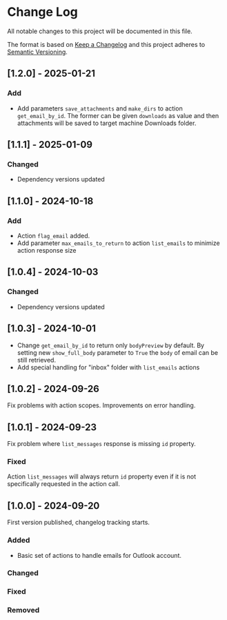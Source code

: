 # Change Log

All notable changes to this project will be documented in this file.

The format is based on [Keep a Changelog](http://keepachangelog.com/)
and this project adheres to [Semantic Versioning](http://semver.org/).

## [1.2.0] - 2025-01-21

### Add

- Add parameters `save_attachments` and `make_dirs` to action `get_email_by_id`.
  The former can be given `downloads` as value and then attachments will be saved
  to target machine Downloads folder.

## [1.1.1] - 2025-01-09

### Changed

- Dependency versions updated

## [1.1.0] - 2024-10-18

### Add

- Action `flag_email` added.
- Add parameter `max_emails_to_return` to action `list_emails` to minimize action response size

## [1.0.4] - 2024-10-03

### Changed

- Dependency versions updated

## [1.0.3] - 2024-10-01

- Change `get_email_by_id` to return only `bodyPreview` by default.
  By setting new `show_full_body` parameter to `True` the `body` of email can be
  still retrieved.
- Add special handling for "inbox" folder with `list_emails` actions

## [1.0.2] - 2024-09-26

Fix problems with action scopes. Improvements on error handling.

## [1.0.1] - 2024-09-23

Fix problem where `list_messages` response is missing `id` property.

### Fixed

Action `list_messages` will always return `id` property even if it
is not specifically requested in the action call.

## [1.0.0] - 2024-09-20

First version published, changelog tracking starts.

### Added

- Basic set of actions to handle emails for Outlook account.

### Changed

### Fixed

### Removed
